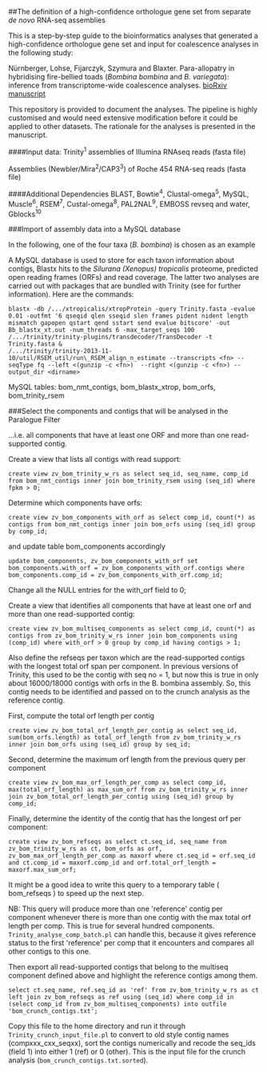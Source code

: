 
##The definition of a high-confidence orthologue gene set from separate *de novo* RNA-seq assemblies

This is a step-by-step guide to the bioinformatics analyses that generated a high-confidence orthologue gene set and input for coalescence analyses in the following study:

Nürnberger, Lohse, Fijarczyk, Szymura and Blaxter. Para-allopatry in hybridising fire-bellied toads (*Bombina bombina* and *B. variegata*): inference from transcriptome-wide coalescence analyses. [bioRxiv manuscript](http://biorxiv.org/content/early/2015/10/28/030056)

This repository is provided to document the analyses. The pipeline is highly customised and would need extensive modification before it could be applied to other datasets. The rationale for the analyses is presented in the manuscript. 


####Input data:
Trinity<sup>1</sup> assemblies of Illumina RNAseq reads (fasta file)

Assemblies (Newbler/Mira<sup>2</sup>/CAP3<sup>3</sup>) of Roche 454 RNA-seq reads (fasta file)

####Additional Dependencies
BLAST, Bowtie<sup>4</sup>, Clustal-omega<sup>5</sup>, MySQL, Muscle<sup>6</sup>,  RSEM<sup>7</sup>, Custal-omega<sup>8</sup>, PAL2NAL<sup>9</sup>, EMBOSS revseq and water, Gblocks<sup>10</sup>


###Import of assembly data into a MySQL database

In the following, one of the four taxa (*B. bombina*) is chosen as an example

A MySQL database is used to store for each taxon information about contigs, Blastx hits to the *Silurana (Xenopus) tropicalis* proteome, predicted open reading frames (ORFs) and read coverage. The latter two analyses are carried out with packages that are bundled with Trinity (see for further information). Here are the commands:

	blastx -db /.../xtropicalis/xtropProtein -query Trinity.fasta -evalue 0.01 -outfmt '6 qseqid qlen sseqid slen frames pident nident length mismatch gapopen qstart qend sstart send evalue bitscore' -out Bb_blastx_xt.out -num_threads 6 -max_target_seqs 100
	/.../trinity/trinity-plugins/transdecoder/TransDecoder -t Trinity.fasta &
	/.../trinity/trinity-2013-11-10/util/RSEM_util/run\_RSEM_align_n_estimate --transcripts <fn> --seqType fq --left <(gunzip -c <fn>)  --right <(gunzip -c <fn>) --output_dir <dirname>

MySQL tables: bom_nmt_contigs, bom_blastx_xtrop, bom_orfs, bom_trinity_rsem

###Select the components and contigs that will be analysed in the Paralogue Filter

...i.e. all components that have at least one ORF and more than one read-supported contig.

Create a view that lists all contigs with read support:

	create view zv_bom_trinity_w_rs as select seq_id, seq_name, comp_id from bom_nmt_contigs inner join bom_trinity_rsem using (seq_id) where fpkm > 0;

Determine which components have orfs:

	create view zv_bom_components_with_orf as select comp_id, count(*) as contigs from bom_nmt_contigs inner join bom_orfs using (seq_id) group by comp_id;

and update table bom_components accordingly

	update bom_components, zv_bom_components_with_orf set bom_components.with_orf = zv_bom_components_with_orf.contigs where bom_components.comp_id = zv_bom_components_with_orf.comp_id;

Change all the NULL entries for the with_orf field to 0;

Create a view that identifies all components that have at least one orf and more than one read-supported contig:

	create view zv_bom_multiseq_components as select comp_id, count(*) as contigs from zv_bom_trinity_w_rs inner join bom_components using (comp_id) where with_orf > 0 group by comp_id having contigs > 1;

Also define the refseqs per taxon which are the read-supported contigs with the longest total orf span per component. In previous versions of Trinity, this used to be the contig with seq no = 1, but now this is true in only about 16000/18000 contigs with orfs in the B. bombina assembly. So, this contig needs to be identified and passed on to the crunch analysis as the reference contig.

First, compute  the total orf length per contig

	create view zv_bom_total_orf_length_per_contig as select seq_id, sum(bom_orfs.length) as total_orf_length from zv_bom_trinity_w_rs inner join bom_orfs using (seq_id) group by seq_id;

Second, determine the maximum orf length from the previous query per component

	create view zv_bom_max_orf_length_per_comp as select comp_id, max(total_orf_length) as max_sum_orf from zv_bom_trinity_w_rs inner join zv_bom_total_orf_length_per_contig using (seq_id) group by comp_id;

Finally, determine the identity of the contig that has the longest orf per component:

	create view zv_bom_refseqs as select ct.seq_id, seq_name from zv_bom_trinity_w_rs as ct, bom_orfs as orf, zv_bom_max_orf_length_per_comp as maxorf where ct.seq_id = orf.seq_id and ct.comp_id = maxorf.comp_id and orf.total_orf_length = maxorf.max_sum_orf;

It might be a good idea to write this query to a temporary table ( bom_refseqs ) to speed up the next step.

NB: This query will produce more than one 'reference' contig per component whenever there is more than one contig with the max total orf length per comp. This is true for several hundred components. `Trinity_analyse_comp_batch.pl` can handle this, because it gives reference status to the first 'reference' per comp that it encounters and compares all other contigs to this one. 

Then export all read-supported contigs that belong to the multiseq component defined above and highlight the reference contigs among them.

	select ct.seq_name, ref.seq_id as 'ref' from zv_bom_trinity_w_rs as ct left join zv_bom_refseqs as ref using (seq_id) where comp_id in (select comp_id from zv_bom_multiseq_components) into outfile 'bom_crunch_contigs.txt';

Copy this file to the home directory and run it through `Trinity_crunch_input_file.pl` to convert to old style contig names (compxxx_cxx_seqxx), sort the contigs numerically and recode the seq_ids (field 1) into either 1 (ref) or 0 (other). This is the input file for the crunch analysis (`bom_crunch_contigs.txt.sorted`).


